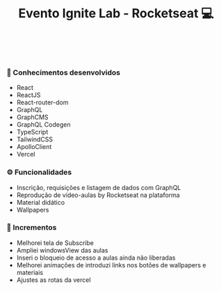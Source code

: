 <h1 align='center'>
  Evento Ignite Lab - Rocketseat 💻
</h1>

<p align='center'>
  <img alt='' src='https://i.imgur.com/Iuhwd70.png'>
</p>
<p align='center'>
  <img alt='' src='https://i.imgur.com/0VB9Hv5.png'>
</p>
<p align='center'>
  <img alt='' src='https://global-uploads.webflow.com/61d83a2ebb0ae01ab96e841a/629f88dc97a53624a1b5c110_aplication-ignitelabs%20(1).png'>
</p>
<p align='center'>
  <img alt='' src='https://i.imgur.com/invQoa8.png'>
</p>
<p align='center'>
  <img alt='' src='https://i.imgur.com/pQC58PI.png'>
</p>

### 🚀 Conhecimentos desenvolvidos
- React
- ReactJS
- React-router-dom
- GraphQL
- GraphCMS
- GraphQL Codegen
- TypeScript
- TailwindCSS
- ApolloClient
- Vercel

### ⚙️ Funcionalidades
- Inscrição, requisições e listagem de dados com GraphQL
- Reprodução de vídeo-aulas by Rocketseat na plataforma
- Material didático 
- Wallpapers

### 🧩 Incrementos
- Melhorei tela de Subscribe
- Ampliei windowsView das aulas
- Inseri o bloqueio de acesso a aulas ainda não liberadas
- Melhorei animações de introduzi links nos botões de wallpapers e materiais
- Ajustes as rotas da vercel


